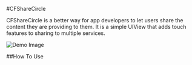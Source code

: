 #CFShareCircle

CFShareCircle is a better way for app developers to let users share the content they are providing to them. It is a simple UIView that adds touch features to sharing to multiple services.

![Demo Image](http://s8.postimage.org/qwvio8syt/demo.png)

##How To Use
